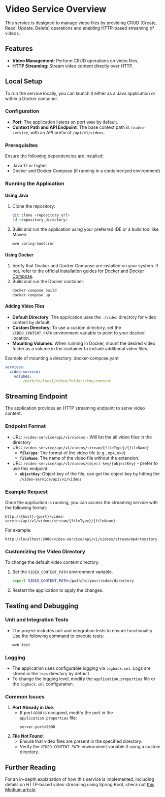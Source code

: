 # Video Service Overview

This service is designed to manage video files by providing CRUD (Create, Read, Update, Delete) operations and enabling HTTP-based streaming of videos.

## Features
- **Video Management**: Perform CRUD operations on video files.
- **HTTP Streaming**: Stream video content directly over HTTP.

## Local Setup
To run the service locally, you can launch it either as a Java application or within a Docker container.

### Configuration
- **Port**: The application listens on port `8080` by default.
- **Context Path and API Endpoint**: The base context path is `/video-service`, with an API prefix of `/api/v1/videos`.

### Prerequisites
Ensure the following dependencies are installed:
- Java 17 or higher
- Docker and Docker Compose (if running in a containerized environment)

### Running the Application
#### Using Java
1. Clone the repository:
   ```bash
   git clone <repository_url>
   cd <repository_directory>
   ```
2. Build and run the application using your preferred IDE or a build tool like Maven:
   ```bash
   mvn spring-boot:run
   ```

#### Using Docker
1. Verify that Docker and Docker Compose are installed on your system. If not, refer to the official installation guides for [Docker](https://docs.docker.com/get-docker/) and [Docker Compose](https://docs.docker.com/compose/install/).
2. Build and run the Docker container:
   ```bash
   docker-compose build
   docker-compose up
   ```

#### Adding Video Files
- **Default Directory**: The application uses the `./video` directory for video content by default.
- **Custom Directory**: To use a custom directory, set the `VIDEO_CONTENT_PATH` environment variable to point to your desired location.
- **Mounting Volumes**: When running in Docker, mount the desired video folder as a volume in the container to include additional video files.

Example of mounting a directory: docker-compose.yaml
```yaml
services:
  video-service:
    volumes:
      - /path/to/local/video/folder:/tmp/content
```

## Streaming Endpoint
The application provides an HTTP streaming endpoint to serve video content.

### Endpoint Format
- URL: `/video-service/api/v1/videos` - Will list the all video files in the directory
- URL: `/video-service/api/v1/videos/stream/{fileType}/{fileName}`
    - **`fileType`**: The format of the video file (e.g., `mp4`, `mkv`).
    - **`fileName`**: The name of the video file without the extension.
- URL: `/video-service/api/v1/videos/object-key/{objectKey}` - prefer to use this endpoint
    - **`objectKey`**: Object key of the file, can get the object key by hitting the `/video-service/api/v1/videos` 

### Example Request
Once the application is running, you can access the streaming service with the following format:
```
http://{host}:{port}/video-service/api/v1/videos/stream/{fileType}/{fileName}
```
For example:
```
http://localhost:8080/video-service/api/v1/videos/stream/mp4/toystory
```

### Customizing the Video Directory
To change the default video content directory:
1. Set the `VIDEO_CONTENT_PATH` environment variable.
   ```bash
   export VIDEO_CONTENT_PATH=/path/to/your/video/directory
   ```
2. Restart the application to apply the changes.

## Testing and Debugging
### Unit and Integration Tests
- The project includes unit and integration tests to ensure functionality. Use the following command to execute tests:
   ```bash
   mvn test
   ```

### Logging
- The application uses configurable logging via `logback.xml`. Logs are stored in the `logs` directory by default.
- To change the logging level, modify the `application.properties` file or the `logback.xml` configuration.

### Common Issues
1. **Port Already in Use**:
    - If port `8080` is occupied, modify the port in the `application.properties` file:
      ```properties
      server.port=9090
      ```
2. **File Not Found**:
    - Ensure that video files are present in the specified directory.
    - Verify the `VIDEO_CONTENT_PATH` environment variable if using a custom directory.


## Further Reading
For an in-depth explanation of how this service is implemented, including details on HTTP-based video streaming using Spring Boot, check out [this Medium article](https://medium.com/@saravanastar/video-streaming-over-http-using-spring-boot-51e9830a3b8).

